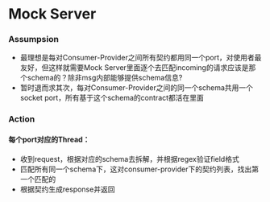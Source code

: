 # Mock Server

### Assumpsion

* 最理想是每对Consumer-Provider之间所有契约都用同一个port，对使用者最友好，但这样就需要Mock Server里面逐个去匹配incoming的请求应该是那个schema的？除非msg内部能够提供schema信息?
* 暂时退而求其次，每对Consumer-Provider之间的同一个schema共用一个socket port，所有基于这个schema的contract都活在里面

### Action

#### 每个port对应的Thread：
* 收到request，根据对应的schema去拆解，并根据regex验证field格式
* 匹配所有同一个schema下，这对consumer-provider下的契约列表，找出第一个匹配的
* 根据契约生成response并返回